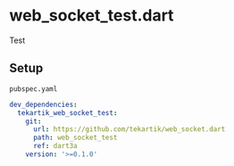 # web_socket_test.dart

Test

## Setup

`pubspec.yaml`

````yaml
dev_dependencies:
  tekartik_web_socket_test:
    git:
      url: https://github.com/tekartik/web_socket.dart
      path: web_socket_test
      ref: dart3a
    version: '>=0.1.0'
````
